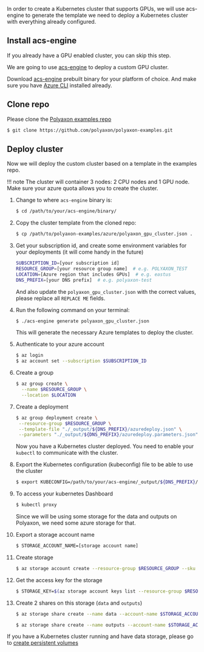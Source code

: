 In order to create a Kubernetes cluster that supports GPUs,
we will use acs-engine to generate the template we need to deploy
a Kubernetes cluster with everything already configured.

## Install acs-engine

If you already have a GPU enabled cluster, you can skip this step.

We are going to use [acs-engine](https://github.com/Azure/acs-engine/) to deploy a custom GPU cluster.

Download [acs-engine](https://github.com/Azure/acs-engine/releases ) prebuilt binary for your platform of choice.
And make sure you have [Azure CLI](https://docs.microsoft.com/en-us/cli/azure/install-azure-cli?view=azure-cli-latest) installed already.


## Clone repo

Please clone the [Polyaxon examples repo](https://github.com/polyaxon/polyaxon-examples)

```bash
$ git clone https://github.com/polyaxon/polyaxon-examples.git
```

## Deploy cluster

Now we will deploy the custom cluster based on a template in the examples repo.

!!! note
    The cluster will container 3 nodes: 2 CPU nodes and 1 GPU node.
    Make sure your azure quota allows you to create the cluster.

1. Change to where `acs-engine` binary is:

    ```bash
    $ cd /path/to/your/acs-engine/binary/
    ```

2. Copy the cluster template from the cloned repo:

    ```bash
    $ cp /path/to/polyaxon-examples/azure/polyaxon_gpu_cluster.json .
    ```

3. Get your subscription id, and create some environment variables for your deployments (it will come handy in the future)

    ```bash
    SUBSCRIPTION_ID=[your subscription id]
    RESOURCE_GROUP=[your resource group name]  # e.g. POLYAXON_TEST
    LOCATION=[Azure region that includes GPUs]  # e.g. eastus
    DNS_PREFIX=[your DNS prefix]  # e.g. polyaxon-test
    ```

    And also update the `polyaxon_gpu_cluster.json` with the correct values, please replace all `REPLACE ME` fields.

4. Run the following command on your terminal:

    ```bash
    $ ./acs-engine generate polyaxon_gpu_cluster.json
    ```

    This will generate the necessary Azure templates to deploy the cluster.

5. Authenticate to your azure account

    ```bash
    $ az login
    $ az account set --subscription $SUBSCRIPTION_ID
    ```

6. Create a group


    ```bash
    $ az group create \
      --name $RESOURCE_GROUP \
      --location $LOCATION
    ```

7. Create a deployment

    ```bash
    $ az group deployment create \
     --resource-group $RESOURCE_GROUP \
     --template-file "./_output/${DNS_PREFIX}/azuredeploy.json" \
     --parameters "./_output/${DNS_PREFIX}/azuredeploy.parameters.json"
    ```

    Now you have a Kubernetes cluster deployed. You need to enable your `kubectl` to communicate with the cluster.

8. Export the Kubernetes configuration (kubeconfig) file to be able to use the cluster

    ```bash
    $ export KUBECONFIG=/path/to/your/acs-engine/_output/${DNS_PREFIX}/kubeconfig/kubeconfig.${LOCATION}.json
    ```

9. To access your kubernetes Dashboard

    ```bash
    $ kubectl proxy
    ```

    Since we will be using some storage for the data and outputs on Polyaxon, we need some azure storage for that.

10. Export a storage account name

    ```bash
    $ STORAGE_ACCOUNT_NAME=[storage account name]
    ```

11. Create storage

    ```bash
    $ az storage account create --resource-group $RESOURCE_GROUP --sku Standard_LRS --name $STORAGE_ACCOUNT_NAME
    ```

12. Get the access key for the storage

    ```bash
    $ STORAGE_KEY=$(az storage account keys list --resource-group $RESOURCE_GROUP --account-name $STORAGE_ACCOUNT_NAME --query "[0].value" -o tsv)
    ```

13. Create 2 shares on this storage (`data` and `outputs`)

    ```bash
    $ az storage share create --name data --account-name $STORAGE_ACCOUNT_NAME --account-key $STORAGE_KEY

    $ az storage share create --name outputs --account-name $STORAGE_ACCOUNT_NAME --account-key $STORAGE_KEY
    ```

If you have a Kubernetes cluster running and have data storage, please go to [create persistent volumes](persistent_volumes)
